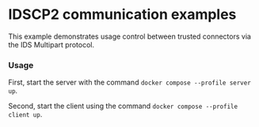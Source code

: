 # IDSCP2 communication examples

This example demonstrates usage control between trusted connectors via the IDS Multipart protocol.

### Usage

First, start the server with the command `docker compose --profile server up`.

Second, start the client using the command `docker compose --profile client up`.